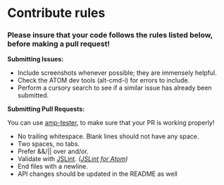 # Contribute rules

### Please insure that your code follows the rules listed below, before making a pull request!

**Submitting Issues:**

 * Include screenshots whenever possible; they are immensely helpful.
 * Check the ATOM dev tools (alt-cmd-i) for errors to include.
 * Perform a cursory search to see if a similar issue has already been submitted.

**Submitting Pull Requests:**

You can use [amp-tester](https://github.com/tcarlsen/amp-tester), to make sure that your PR is working properly!

 * No trailing whitespace. Blank lines should not have any space.
 * Two spaces, no tabs.
 * Prefer &&/|| over and/or.
 * Validate with [JSLint](http://jslint.com). *([JSLint for Atom](https://atom.io/packages/jslint))*
 * End files with a newline.
 * API changes should be updated in the README as well
